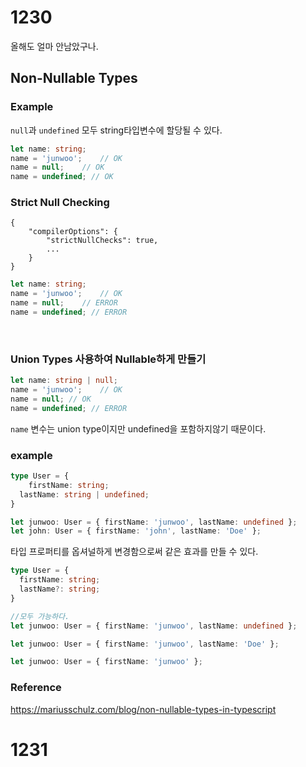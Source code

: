 # 1230

올해도 얼마 안남았구나.



## Non-Nullable Types

### Example

`null`과 `undefined` 모두 string타입변수에 할당될 수 있다.

```typescript
let name: string;
name = 'junwoo';	// OK
name = null;	// OK
name = undefined; // OK
```



### Strict Null Checking

```
{
	"compilerOptions": {
		"strictNullChecks": true,
		...
	}
}
```

```typescript
let name: string;
name = 'junwoo';	// OK
name = null;	// ERROR
name = undefined; // ERROR
```

<br>

### Union Types 사용하여 Nullable하게 만들기

```typescript
let name: string | null;
name = 'junwoo';	// OK
name = null; // OK
name = undefined; // ERROR
```

`name` 변수는 union type이지만 undefined을 포함하지않기 때문이다.

### example

```typescript
type User = {
	firstName: string;
  lastName: string | undefined;
}

let junwoo: User = { firstName: 'junwoo', lastName: undefined };
let john: User = { firstName: 'john', lastName: 'Doe' };
```

타입 프로퍼티를 옵셔널하게 변경함으로써 같은 효과를 만들 수 있다.

```typescript
type User = {
  firstName: string;
  lastName?: string;
}

//모두 가능하다.
let junwoo: User = { firstName: 'junwoo', lastName: undefined };

let junwoo: User = { firstName: 'junwoo', lastName: 'Doe' };

let junwoo: User = { firstName: 'junwoo' };
```





### Reference

https://mariusschulz.com/blog/non-nullable-types-in-typescript



# 1231

